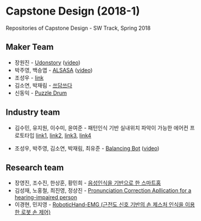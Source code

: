 # Capstone Design (2018-1)
Repositories of Capstone Design - SW Track, Spring 2018


## Maker Team
* 장원진 - [Udonstory](https://github.com/Jangwonjin/udonstory) ([video](https://www.youtube.com/watch?v=f02bA4Q4HMM))
* 박주영, 백승엽 -  [ALSASA](https://github.com/jooyoung0525/ALSASA_project) ([video](https://youtu.be/RdGiWGLQSXQ))
* 조성우 - [link](https://github.com/joswoo/Maker)
* 김소연, 박재림 - [쓰담쓰다](https://github.com/ParkJaeRim/MAKER)
* 신동익 - [Puzzle Drum](https://github.com/DonGikS/project_caps)

## Industry team
* 김수민, 유지원, 이수미, 윤여준 - 패턴인식 기반 실내위치 파악이 가능한 에어컨 프로토타입
[link1](https://github.com/jiown917/industry_A_FaceDetect),
[link2](https://github.com/jiown917/industry_A_Hand_Gesture),
[link3](https://github.com/jiown917/industry_A_People_count),
[link4](https://github.com/jiown917/industry_A_People_count_2)

* 조성우, 박주영, 김소연, 박재림, 최유준 - [Balancing Bot](https://github.com/joswoo/Industry_B) ([video](https://youtu.be/iVVoLgYuxLA))

## Research team
* 장영진, 조수진, 한상훈, 황민희 - [음성인식을 기반으로 한 스마트홈](https://github.com/IncheonMakerB/capstone-design)
* 김성재, 노홍철, 최진영, 정상진 - [Pronunciation Correction Apllication for a hearing-impaired person](https://github.com/JungSangJin/jung-sang-jin)
* 이경현, 민지영 - [RoboticHand-EMG (근전도 신호 기반의 손 제스처 인식을 이용한 로봇 손 제어)](https://github.com/Jovinus/RoboticHand-EMG)
